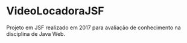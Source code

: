 # VideoLocadoraJSF
Projeto em JSF realizado em 2017 para avaliação de conhecimento na disciplina de Java Web. 
